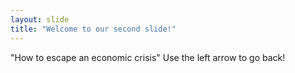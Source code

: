 ```yaml
---
layout: slide
title: "Welcome to our second slide!"
---
```

"How to escape an economic crisis"
Use the left arrow to go back!
